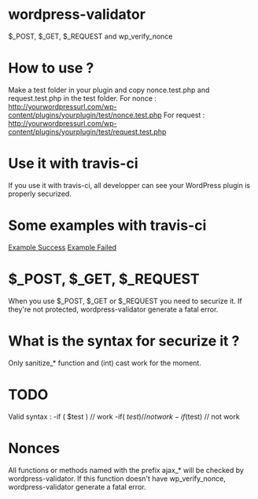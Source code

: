# wordpress-validator
$_POST, $_GET, $_REQUEST and wp_verify_nonce

# How to use ?
Make a test folder in your plugin and copy nonce.test.php and request.test.php in the test folder.
For nonce : http://yourwordpressurl.com/wp-content/plugins/yourplugin/test/nonce.test.php
For request : http://yourwordpressurl.com/wp-content/plugins/yourplugin/test/request.test.php

# Use it with travis-ci
If you use it with travis-ci, all developper can see your WordPress plugin is properly securized.

# Some examples with travis-ci
[Example Success](https://github.com/labodudev/wordpress-validator/tree/example_success)
[Example Failed](https://github.com/labodudev/wordpress-validator/tree/example_failed)

# $_POST, $_GET, $_REQUEST
When you use $_POST, $_GET or $_REQUEST you need to securize it.
If they're not protected, wordpress-validator generate a fatal error.

# What is the syntax for securize it ?
Only sanitize_* function and (int) cast work for the moment.

# TODO
Valid syntax :
-if ( $test ) // work
-if( $test ) // not work
-if ($test) // not work

# Nonces
All functions or methods named with the prefix ajax_* will be checked by wordpress-validator.
If this function doesn't have wp_verify_nonce, wordpress-validator generate a fatal error.
